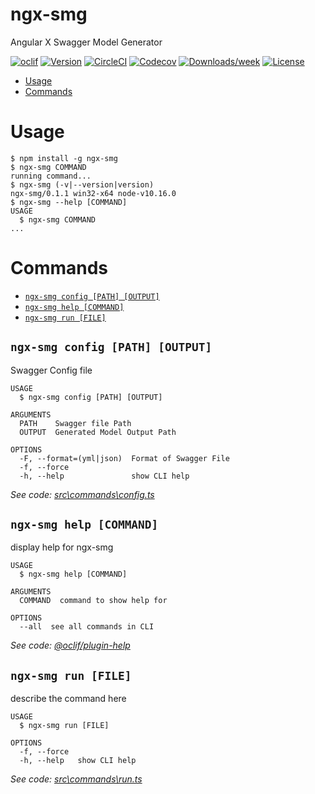 ngx-smg
=======

Angular X Swagger Model Generator 

[![oclif](https://img.shields.io/badge/cli-oclif-brightgreen.svg)](https://oclif.io)
[![Version](https://img.shields.io/npm/v/ngx-smg.svg)](https://npmjs.org/package/ngx-smg)
[![CircleCI](https://circleci.com/gh/NgxSMG/ngx-smg/tree/master.svg?style=shield)](https://circleci.com/gh/NgxSMG/ngx-smg/tree/master)
[![Codecov](https://codecov.io/gh/NgxSMG/ngx-smg/branch/master/graph/badge.svg)](https://codecov.io/gh/NgxSMG/ngx-smg)
[![Downloads/week](https://img.shields.io/npm/dw/ngx-smg.svg)](https://npmjs.org/package/ngx-smg)
[![License](https://img.shields.io/npm/l/ngx-smg.svg)](https://github.com/NgxSMG/ngx-smg/blob/master/package.json)

<!-- toc -->
* [Usage](#usage)
* [Commands](#commands)
<!-- tocstop -->
# Usage
<!-- usage -->
```sh-session
$ npm install -g ngx-smg
$ ngx-smg COMMAND
running command...
$ ngx-smg (-v|--version|version)
ngx-smg/0.1.1 win32-x64 node-v10.16.0
$ ngx-smg --help [COMMAND]
USAGE
  $ ngx-smg COMMAND
...
```
<!-- usagestop -->
# Commands
<!-- commands -->
* [`ngx-smg config [PATH] [OUTPUT]`](#ngx-smg-config-path-output)
* [`ngx-smg help [COMMAND]`](#ngx-smg-help-command)
* [`ngx-smg run [FILE]`](#ngx-smg-run-file)

## `ngx-smg config [PATH] [OUTPUT]`

Swagger Config file

```
USAGE
  $ ngx-smg config [PATH] [OUTPUT]

ARGUMENTS
  PATH    Swagger file Path
  OUTPUT  Generated Model Output Path

OPTIONS
  -F, --format=(yml|json)  Format of Swagger File
  -f, --force
  -h, --help               show CLI help
```

_See code: [src\commands\config.ts](https://github.com/NgxSMG/ngx-smg/blob/v0.1.1/src\commands\config.ts)_

## `ngx-smg help [COMMAND]`

display help for ngx-smg

```
USAGE
  $ ngx-smg help [COMMAND]

ARGUMENTS
  COMMAND  command to show help for

OPTIONS
  --all  see all commands in CLI
```

_See code: [@oclif/plugin-help](https://github.com/oclif/plugin-help/blob/v2.2.0/src\commands\help.ts)_

## `ngx-smg run [FILE]`

describe the command here

```
USAGE
  $ ngx-smg run [FILE]

OPTIONS
  -f, --force
  -h, --help   show CLI help
```

_See code: [src\commands\run.ts](https://github.com/NgxSMG/ngx-smg/blob/v0.1.1/src\commands\run.ts)_
<!-- commandsstop -->
